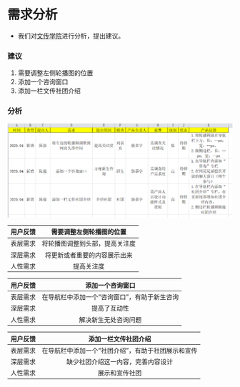 # 需求分析
- 我们对[文传学院](http://newmedia.nfu.edu.cn/wcy/)进行分析，提出建议。

### 建议
1. 需要调整左侧轮播图的位置
2. 添加一个咨询窗口
3. 添加一栏文传社团介绍

### 分析
![需求池](https://github.com/chen7179/operation/blob/master/images/%E9%9C%80%E6%B1%82%E6%B1%A0.png)

|用户反馈|需要调整左侧轮播图的位置|
|:-:|:-:|
|表层需求|将轮播图调整到头部，提高关注度|
|深层需求|将更新或者重要的内容展示出来|
|人性需求|提高关注度|

|用户反馈|添加一个咨询窗口|
|:-:|:-:|
|表层需求|在导航栏中添加一个“咨询窗口”，有助于新生咨询|
|深层需求|提高了互动性|
|人性需求|解决新生无处咨询问题|

|用户反馈|添加一栏文传社团介绍|
|:-:|:-:|
|表层需求|在导航栏中添加一个“社团介绍”，有助于社团展示和宣传|
|深层需求|缺少社团介绍这一内容，完善内容设计|
|人性需求|展示和宣传社团|


